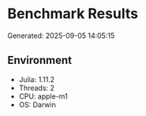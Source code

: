 # Benchmark Results

Generated: 2025-09-05 14:05:15

## Environment
- Julia: 1.11.2
- Threads: 2
- CPU: apple-m1
- OS: Darwin
